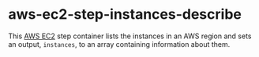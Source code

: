 # aws-ec2-step-instances-describe

This [AWS EC2](https://aws.amazon.com/ec2/) step container lists the instances
in an AWS region and sets an output, `instances`, to an array containing
information about them.